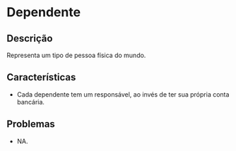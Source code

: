 # Dependente

## Descrição

Representa um tipo de pessoa física do mundo.

## Características

* Cada dependente tem um responsável, ao invés de ter sua própria conta bancária.

## Problemas

* NA.



